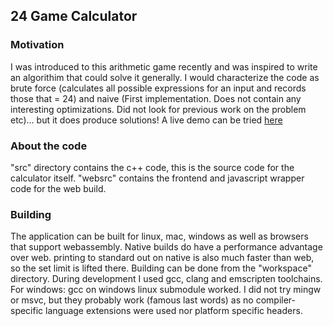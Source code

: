 ## 24 Game Calculator

### Motivation
I was introduced to this arithmetic game recently and was inspired to write an algorithim that could solve it generally. I would characterize the code as brute force (calculates all possible expressions for an input and records those that = 24) and naive (First implementation. Does not contain any interesting optimizations. Did not look for previous work on the problem etc)... but it does produce solutions! A live demo can be tried <a href="https://jfcameron.github.io/Game-of-24-Calculator/">here</a>

### About the code
"src" directory contains the c++ code, this is the source code for the calculator itself.
"websrc" contains the frontend and javascript wrapper code for the web build.

### Building
The application can be built for linux, mac, windows as well as browsers that support webassembly. Native builds do have a performance advantage over web. printing to standard out on native is also much faster than web, so the set limit is lifted there. Building can be done from the "workspace" directory. During development I used gcc, clang and emscripten toolchains. For windows: gcc on windows linux submodule worked. I did not try mingw or msvc, but they probably work (famous last words) as no compiler-specific language extensions were used nor platform specific headers.

